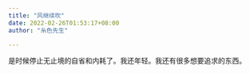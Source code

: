 ```yaml
---
title: "风继续吹"
date: 2022-02-26T01:53:17+08:00
author: "糸色先生"

---
```


是时候停止无止境的自省和内耗了。我还年轻。我还有很多想要追求的东西。
